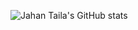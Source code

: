 ![Jahan Taila's GitHub stats](https://github-readme-stats.vercel.app/api?username=jahantaila&show_icons=true&theme=tokyonight&count_private=true&include_all_commits=True)
